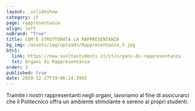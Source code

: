 ```yaml
---
layout: _vslideshow
category: it
page: rappresentanza
align: left
noBrand: "True"
title: COM'È STRUTTURATA LA RAPPRESENTANZA
bg_img: /assets/img/uploads/Rappresentanza_3.jpg
btn1:
  link: https://new.svoltastudenti.it/it/organi-di-rappresentanza
  txt: Organi di Rappresentanza
order: 3
published: true
date: 2020-12-27T19:06:14.399Z
---
```

Tramite i nostri rappresentanti negli organi,
lavoriamo al fine di assicurarci che il Politecnico
offra un ambiente stimolante e sereno 
ai propri studenti.